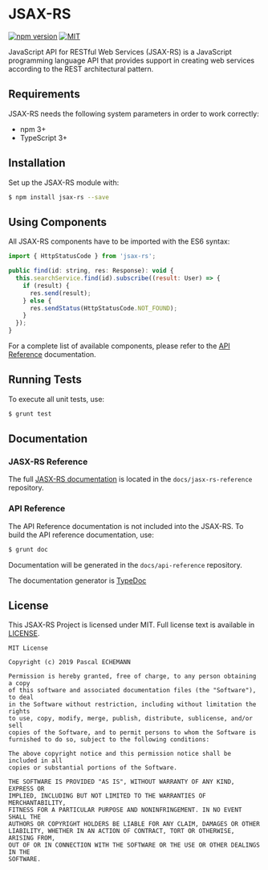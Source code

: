 # JSAX-RS

[![npm version](https://badge.fury.io/js/jsax-rs.svg)](https://www.npmjs.com/package/jsax-rs)
[![MIT](https://img.shields.io/github/license/mashape/apistatus.svg)](https://opensource.org/licenses/mit-license.php)

JavaScript API for RESTful Web Services (JSAX-RS) is a JavaScript programming language API that provides support in creating web services according to the REST architectural pattern.

## Requirements

JSAX-RS needs the following system parameters in order to work correctly:

- npm 3+
- TypeScript 3+

## Installation

Set up the JSAX-RS module with:

```bash
$ npm install jsax-rs --save
```

## Using Components

All JSAX-RS components have to be imported with the ES6 syntax:

```javascript
import { HttpStatusCode } from 'jsax-rs';

public find(id: string, res: Response): void {
  this.searchService.find(id).subscribe((result: User) => {
    if (result) {
      res.send(result);
    } else {
      res.sendStatus(HttpStatusCode.NOT_FOUND);
    }
  });
}
```

For a complete list of available components, please refer to the [API Reference](#api-reference) documentation.

## Running Tests

To execute all unit tests, use:

```bash
$ grunt test
```

## Documentation

### JASX-RS Reference

The full [JASX-RS documentation](https://github.com/pechemann/jsax-rs/blob/master/docs/jasx-rs-reference/jsax-rs-reference.md) is located in the `docs/jasx-rs-reference` repository.

### API Reference

The API Reference documentation is not included into the JSAX-RS. To build the API reference documentation, use:

```bash
$ grunt doc
```

Documentation will be generated in the `docs/api-reference` repository.

The documentation generator is [TypeDoc](http://typedoc.org/)

## License

This JSAX-RS Project is licensed under MIT. Full license text is available in [LICENSE](LICENSE).

```
MIT License

Copyright (c) 2019 Pascal ECHEMANN

Permission is hereby granted, free of charge, to any person obtaining a copy
of this software and associated documentation files (the "Software"), to deal
in the Software without restriction, including without limitation the rights
to use, copy, modify, merge, publish, distribute, sublicense, and/or sell
copies of the Software, and to permit persons to whom the Software is
furnished to do so, subject to the following conditions:

The above copyright notice and this permission notice shall be included in all
copies or substantial portions of the Software.

THE SOFTWARE IS PROVIDED "AS IS", WITHOUT WARRANTY OF ANY KIND, EXPRESS OR
IMPLIED, INCLUDING BUT NOT LIMITED TO THE WARRANTIES OF MERCHANTABILITY,
FITNESS FOR A PARTICULAR PURPOSE AND NONINFRINGEMENT. IN NO EVENT SHALL THE
AUTHORS OR COPYRIGHT HOLDERS BE LIABLE FOR ANY CLAIM, DAMAGES OR OTHER
LIABILITY, WHETHER IN AN ACTION OF CONTRACT, TORT OR OTHERWISE, ARISING FROM,
OUT OF OR IN CONNECTION WITH THE SOFTWARE OR THE USE OR OTHER DEALINGS IN THE
SOFTWARE.
```


[asteria-logo-url]: https://raw.githubusercontent.com/asteria-project/asteria/master/assets/logos/asteria-logo-264.png

